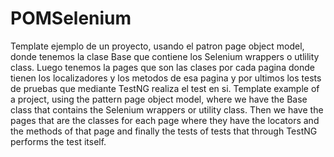 # POMSelenium
Template ejemplo de un proyecto, usando el patron page object model, donde tenemos la clase Base que contiene los Selenium wrappers o utlility class. Luego tenemos la pages que son
las clases por cada pagina donde tienen los localizadores y los metodos de esa pagina y por ultimos los tests de pruebas que mediante TestNG realiza el test en si.
Template example of a project, using the pattern page object model, where we have the Base class that contains the Selenium wrappers or utility class. Then we have the pages that
are the classes for each page where they have the locators and the methods of that page and finally the tests of tests that through TestNG performs the test itself.
